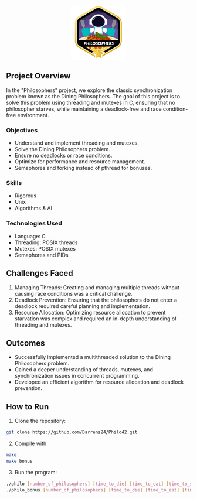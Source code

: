 <p align="center">
    <img src="philosophersm.png" alt="Badge Name">
</p>

## Project Overview
In the "Philosophers" project, we explore the classic synchronization problem known as the Dining Philosophers. The goal of this project is to solve this problem using threading and mutexes in C, ensuring that no philosopher starves, while maintaining a deadlock-free and race condition-free environment.

### Objectives
- Understand and implement threading and mutexes.
- Solve the Dining Philosophers problem.
- Ensure no deadlocks or race conditions.
- Optimize for performance and resource management.
- Semaphores and forking instead of pthread for bonuses.

### Skills
- Rigorous
- Unix
- Algorithms & AI

### Technologies Used
- Language: C
- Threading: POSIX threads
- Mutexes: POSIX mutexes
- Semaphores and PIDs

## Challenges Faced
1. Managing Threads: Creating and managing multiple threads without causing race conditions was a critical challenge.
2. Deadlock Prevention: Ensuring that the philosophers do not enter a deadlock required careful planning and implementation.
3. Resource Allocation: Optimizing resource allocation to prevent starvation was complex and required an in-depth understanding of threading and mutexes.

## Outcomes
- Successfully implemented a multithreaded solution to the Dining Philosophers problem.
- Gained a deeper understanding of threads, mutexes, and synchronization issues in concurrent programming.
- Developed an efficient algorithm for resource allocation and deadlock prevention.

## How to Run
1. Clone the repository:
``` bash
git clone https://github.com/Darrens24/Philo42.git
```
2. Compile with:
``` bash
make
make bonus
```
3. Run the program:
```bash
./philo [number_of_philosophers] [time_to_die] [time_to_eat] [time_to_sleep] [number_of_times_each_philosopher_must_eat]
./philo_bonus [number_of_philosophers] [time_to_die] [time_to_eat] [time_to_sleep] [number_of_times_each_philosopher_must_eat]
```
